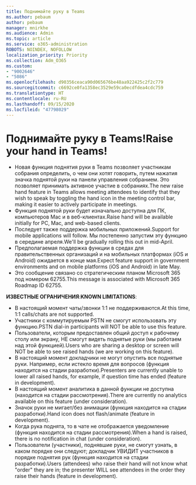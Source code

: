 ```yaml
---
title: Поднимайте руку в Teams
ms.author: pebaum
author: pebaum
manager: mnirkhe
ms.audience: Admin
ms.topic: article
ms.service: o365-administration
ROBOTS: NOINDEX, NOFOLLOW
localization_priority: Priority
ms.collection: Adm_O365
ms.custom:
- "9002646"
- "5086"
ms.openlocfilehash: d90356ceaca90d065676be48aa922425c2f2c779
ms.sourcegitcommit: c6692ce0fa1358ec3529e59ca0ecdfdea4cdc759
ms.translationtype: HT
ms.contentlocale: ru-RU
ms.lasthandoff: 09/15/2020
ms.locfileid: "47798029"
---
```

# <a name="raise-your-hand-in-teams"></a><span data-ttu-id="6cf6a-102">Поднимайте руку в Teams!</span><span class="sxs-lookup"><span data-stu-id="6cf6a-102">Raise your hand in Teams!</span></span>

- <span data-ttu-id="6cf6a-103">Новая функция поднятия руки в Teams позволяет участникам собрания определить, о чем они хотят говорить, путем нажатия значка поднятой руки на панели управления собранием. Это позволяет принимать активное участие в собраниях.</span><span class="sxs-lookup"><span data-stu-id="6cf6a-103">The new raise hand feature in Teams allows meeting attendees to identify that they wish to speak by toggling the hand icon in the meeting control bar, making it easier to actively participate in meetings.</span></span>
- <span data-ttu-id="6cf6a-104">Функция поднятой руки будет изначально доступна для ПК, компьютеров Mac и в веб-клиентах.</span><span class="sxs-lookup"><span data-stu-id="6cf6a-104">Raise hand will be available initially for PC, Mac, and web-based clients.</span></span>
- <span data-ttu-id="6cf6a-105">Последует также поддержка мобильных приложений.</span><span class="sxs-lookup"><span data-stu-id="6cf6a-105">Support for mobile applications will follow.</span></span> <span data-ttu-id="6cf6a-106">Мы постепенно запустим эту функцию в середине апреля.</span><span class="sxs-lookup"><span data-stu-id="6cf6a-106">We'll be gradually rolling this out in mid-April.</span></span>
- <span data-ttu-id="6cf6a-107">Предполагаемая поддержка функции в средах для правительственных организаций и на мобильных платформах (iOS и Android) ожидается в конце мая.</span><span class="sxs-lookup"><span data-stu-id="6cf6a-107">Expect feature support in government environments and on mobile platforms (iOS and Android) in late May.</span></span>
- <span data-ttu-id="6cf6a-108">Это сообщение связано со стратегическим планом Microsoft 365 под номером 62755.</span><span class="sxs-lookup"><span data-stu-id="6cf6a-108">This message is associated with Microsoft 365 Roadmap ID 62755.</span></span>

<span data-ttu-id="6cf6a-109">**ИЗВЕСТНЫЕ ОГРАНИЧЕНИЯ**:</span><span class="sxs-lookup"><span data-stu-id="6cf6a-109">**KNOWN LIMITATIONS**:</span></span>

- <span data-ttu-id="6cf6a-110">В настоящий момент чаты/звонки 1:1 не поддерживаются.</span><span class="sxs-lookup"><span data-stu-id="6cf6a-110">At this time, 1:1 calls/chats are not supported.</span></span>
- <span data-ttu-id="6cf6a-111">Участники с коммутируемым PSTN не смогут использовать эту функцию.</span><span class="sxs-lookup"><span data-stu-id="6cf6a-111">PSTN dial-in participants will NOT be able to use this feature.</span></span>
- <span data-ttu-id="6cf6a-112">Пользователи, которым предоставлен общий доступ к рабочему столу или экрану, НЕ смогут видеть поднятые руки (мы работаем над этой функцией).</span><span class="sxs-lookup"><span data-stu-id="6cf6a-112">Users who are sharing a desktop or screen will NOT be able to see raised hands (we are working on this feature).</span></span>
- <span data-ttu-id="6cf6a-113">В настоящий момент докладчики не могут опустить все поднятые руки. Например, если истекло время для вопросов (функция находится на стадии разработки).</span><span class="sxs-lookup"><span data-stu-id="6cf6a-113">Presenters are currently unable to lower all raised hands, for example, if question time has ended (feature in development).</span></span>
- <span data-ttu-id="6cf6a-114">В настоящий момент аналитика в данной функции не доступна (находится на стадии рассмотрения).</span><span class="sxs-lookup"><span data-stu-id="6cf6a-114">There are currently no analytics available on this feature (under consideration).</span></span>
- <span data-ttu-id="6cf6a-115">Значок руки не мигает/без анимации (функция находится на стадии разработки).</span><span class="sxs-lookup"><span data-stu-id="6cf6a-115">Hand icon does not flash/animate (feature in development).</span></span>
- <span data-ttu-id="6cf6a-116">Когда рука поднята, то в чате не отображается уведомление (функция находится на стадии рассмотрения).</span><span class="sxs-lookup"><span data-stu-id="6cf6a-116">When a hand is raised, there is no notification in chat (under consideration).</span></span>
- <span data-ttu-id="6cf6a-117">Пользователи (участники), поднявшие руки, не смогут узнать, в каком порядке они следуют; докладчик УВИДИТ участников в порядке поднятия рук (функция находится на стадии разработки).</span><span class="sxs-lookup"><span data-stu-id="6cf6a-117">Users (attendees) who raise their hand will not know what "order" they are in; the presenter WILL see attendees in the order they raise their hands (feature in development).</span></span>
